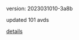 version: 2023031010-3a8b

updated 101 avds

[details](https://github.com/0x74f917491bfa7ebfa379/ali_avd_db/blob/master/change_log/2023/03/10/10/3a8b.txt)